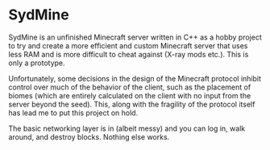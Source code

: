 SydMine
=======

SydMine is an unfinished Minecraft server written in C++ as a hobby
project to try and create a more efficient and custom Minecraft server
that uses less RAM and is more difficult to cheat against (X-ray mods
etc.). This is only a prototype.

Unfortunately, some decisions in the design of the Minecraft protocol
inhibit control over much of the behavior of the client, such as the
placement of biomes (which are entirely calculated on the client
with no input from the server beyond the seed). This, along with
the fragility of the protocol itself has lead me to put this project
on hold.

The basic networking layer is in (albeit messy) and you can log in,
walk around, and destroy blocks. Nothing else works.

